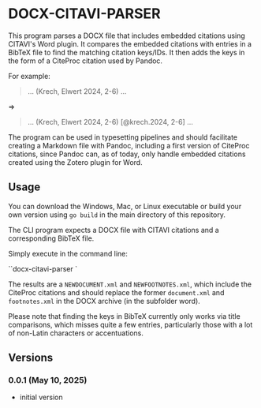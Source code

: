 # DOCX-CITAVI-PARSER

This program parses a DOCX file that includes embedded citations using CITAVI's Word plugin. It compares the embedded citations with entries in a BibTeX file to find the matching citation keys/IDs. It then adds the keys in the form of a CiteProc citation used by Pandoc.

For example:

> ... (Krech, Elwert 2024, 2-6) ...

=>

> ... (Krech, Elwert 2024, 2-6) [@krech.2024, 2-6] ...

The program can be used in typesetting pipelines and should facilitate creating a Markdown file with Pandoc, including a first version of CiteProc citations, since Pandoc can, as of today, only handle embedded citations created using the Zotero plugin for Word.

## Usage
You can download the Windows, Mac, or Linux executable or build your own version using `go build` in the main directory of this repository.

The CLI program expects a DOCX file with CITAVI citations and a corresponding BibTeX file.

Simply execute in the command line:

``docx-citavi-parser <PATH-TO-WORD-FILE> <PATH-TO-BIBTEX-FILE>`

The results are a `NEWDOCUMENT.xml` and `NEWFOOTNOTES.xml`, which include the CiteProc citations and should replace the former `document.xml` and `footnotes.xml` in the DOCX archive (in the subfolder word).

Please note that finding the keys in BibTeX currently only works via title comparisons, which misses quite a few entries, particularly those with a lot of non-Latin characters or accentuations.

## Versions

### 0.0.1 (May 10, 2025)

- initial version
